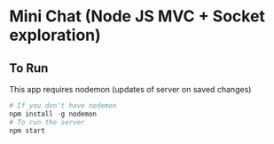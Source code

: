 # Mini Chat (Node JS MVC + Socket exploration)


## To Run 
This app requires nodemon (updates of server on saved changes)
```python 
# If you don't have nodemon 
npm install -g nodemon
# To run the server 
npm start 
```